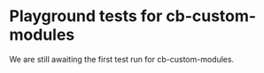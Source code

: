 # Playground tests for cb-custom-modules
We are still awaiting the first test run for cb-custom-modules.
